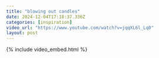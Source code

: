 ```yaml
---
title: "blowing out candles"
date: 2024-12-04T17:18:37.336Z
categories: [inspiration]
video_url: "https://www.youtube.com/watch?v=jqqXL6l_Lq0"
layout: post
---
```


{% include video_embed.html %}
